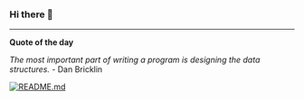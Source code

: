 ### Hi there 👋


---

**Quote of the day**

 *The most important part of writing a program is designing the data structures.* - Dan Bricklin 

[![README.md](https://github.com/marcolovazzano/marcolovazzano/actions/workflows/readme.yml/badge.svg)](https://github.com/marcolovazzano/marcolovazzano/actions/workflows/readme.yml)
